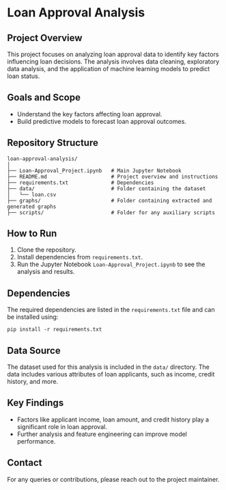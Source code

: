 
# Loan Approval Analysis

## Project Overview
This project focuses on analyzing loan approval data to identify key factors influencing loan decisions. The analysis involves data cleaning, exploratory data analysis, and the application of machine learning models to predict loan status.

## Goals and Scope
- Understand the key factors affecting loan approval.
- Build predictive models to forecast loan approval outcomes.

## Repository Structure
```
loan-approval-analysis/
│
├── Loan-Approval_Project.ipynb   # Main Jupyter Notebook
├── README.md                     # Project overview and instructions
├── requirements.txt              # Dependencies
├── data/                         # Folder containing the dataset
│   └── loan.csv
├── graphs/                       # Folder containing extracted and generated graphs
├── scripts/                      # Folder for any auxiliary scripts
```

## How to Run
1. Clone the repository.
2. Install dependencies from `requirements.txt`.
3. Run the Jupyter Notebook `Loan-Approval_Project.ipynb` to see the analysis and results.

## Dependencies
The required dependencies are listed in the `requirements.txt` file and can be installed using:
```
pip install -r requirements.txt
```

## Data Source
The dataset used for this analysis is included in the `data/` directory. The data includes various attributes of loan applicants, such as income, credit history, and more.

## Key Findings
- Factors like applicant income, loan amount, and credit history play a significant role in loan approval.
- Further analysis and feature engineering can improve model performance.

## Contact
For any queries or contributions, please reach out to the project maintainer.